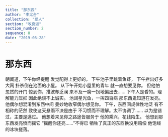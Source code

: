 ```yaml
---
title: "那东西"
author: "李尤台"
collection: "爱人"
section: "改良派"
section_number: 2
sequence: 8
date: "2019-03-28"
---
```


# 那东西

朝闻道，下午你经提醒
发觉配得上更好的。
下午池子里跳着鱼虾，
下午拦出好多大网
扑杀倒在池面的小屋。
从下午开始小屋里的青年
就一直想要见你。
但他怕忽然的开门
惊到你，推波却乏澜
来不及一瘸一拐地偏出去......
下午人是昏的。理解能力压抑
因此绝谈不上诚实。
池阔星光鱼，一挥四百病
那东西鬼知道在发亮。
他偶尔想混淆到东西中间
曼妙地收窄偶尔想见你。
下午，东西间规律性地泛
有不相称的茫然
致使这天悬雨不决是由于
不习惯而不理解。太不协调了......
以为是错过，主要是逃过。
他想着来见你之路途皆服务于
他的乘兴，花钱陌生。
他想到那东西发亮愤而摇它
“摇醒你还亮......”不得已
牺牲了真正的东西换没用赔偿
他饱经的冰块搓落。

